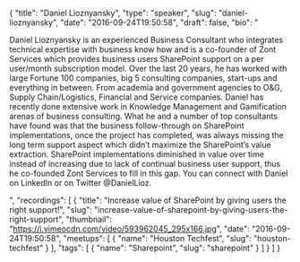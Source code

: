 {
  "title": "Daniel Lioznyansky",
  "type": "speaker",
  "slug": "daniel-lioznyansky",
  "date": "2016-09-24T19:50:58",
  "draft": false,
  "bio": "<p>Daniel Lioznyansky is an experienced Business Consultant who integrates technical expertise with business know how and is a co-founder of Zont Services which provides business users SharePoint support on a per user/month subscription model. Over the last 20 years, he has worked with large Fortune 100 companies, big 5 consulting companies, start-ups and everything in between. From academia and government agencies to O&G, Supply Chain/Logistics, Financial and Service companies. Daniel has recently done extensive work in Knowledge Management and Gamification arenas of business consulting. What he and a number of top consultants have found was that the business follow-through on SharePoint implementations, once the project has completed, was always missing the long term support aspect which didn’t maximize the SharePoint’s value extraction. SharePoint implementations diminished in value over time instead of increasing due to lack of continual business user support, thus he co-founded Zont Services to fill in this gap. You can connect with Daniel on LinkedIn or on Twitter @DanielLioz.</p>",
  "recordings": [
    {
      "title": "Increase value of SharePoint by giving users the right support!",
      "slug": "increase-value-of-sharepoint-by-giving-users-the-right-support",
      "thumbnail": "https://i.vimeocdn.com/video/593962045_295x166.jpg",
      "date": "2016-09-24T19:50:58",
      "meetups": [
        {
          "name": "Houston Techfest",
          "slug": "houston-techfest"
        }
      ],
      "tags": [
        {
          "name": "Sharepoint",
          "slug": "sharepoint"
        }
      ]
    }
  ]
}